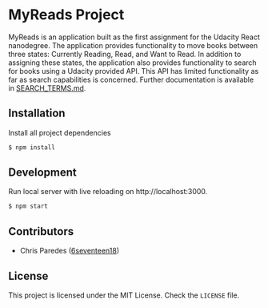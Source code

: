 # MyReads Project

MyReads is an application built as the first assignment for the Udacity React nanodegree. The application provides functionality to move books between three states: Currently Reading, Read, and Want to Read. In addition to assigning these states, the application also provides functionality to search for books using a Udacity provided API. This API has limited functionality as far as search capabilities is concerned. Further documentation is available in [SEARCH_TERMS.md](SEARCH_TERMS.md).

## Installation

Install all project dependencies

```bash
$ npm install
```

## Development

Run local server with live reloading on http://localhost:3000.

```bash
$ npm start
```

## Contributors

* Chris Paredes ([6seventeen18](https://github.com/6seventeen18))


## License

This project is licensed under the MIT License. Check the `LICENSE` file.
